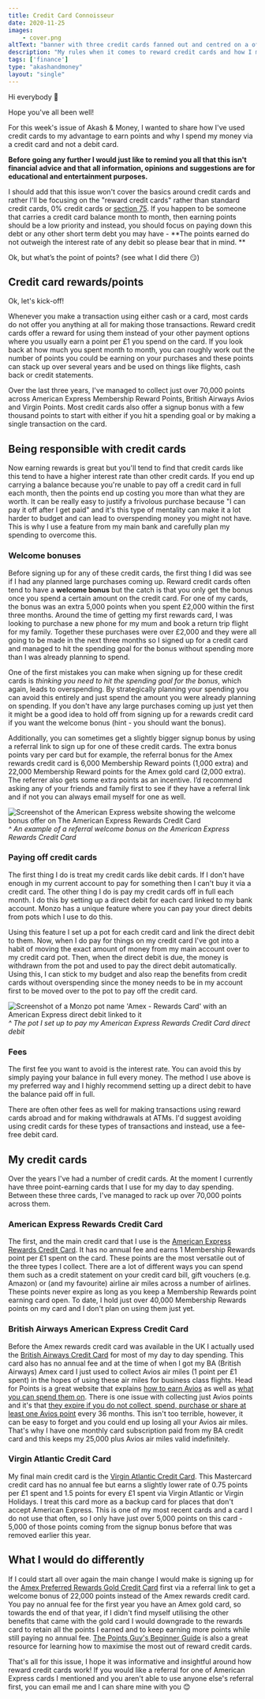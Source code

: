 ```yaml
---
title: Credit Card Connoisseur
date: 2020-11-25
images: 
    - cover.png
altText: "banner with three credit cards fanned out and centred on a off white background"
description: "My rules when it comes to reward credit cards and how I make the most out of them"
tags: ['finance']
type: "akashandmoney"
layout: "single"
---
```


Hi everybody 👋

Hope you've all been well! 

For this week's issue of Akash & Money, I wanted to share how I've used credit cards to my advantage to earn points and why I spend my money via a credit card and not a debit card.

**Before going any further I would just like to remind you all that this isn't financial advice and that all information, opinions and suggestions are for educational and entertainment purposes.**


I should add that this issue won't cover the basics around credit cards and rather I'll be focusing on the "reward credit cards" rather than standard credit cards, 0% credit cards or [section 75](https://www.moneysavingexpert.com/reclaim/section75-protect-your-purchases/). If you happen to be someone that carries a credit card balance month to month, then earning points should be a low priority and instead, you should focus on paying down this debt or any other short term debt you may have - **The points earned do not outweigh the interest rate of any debit so please bear that in mind. **

Ok, but what’s the point of points? (see what I did there 😏)

## Credit card rewards/points

Ok, let's kick-off! 

Whenever you make a transaction using either cash or a card, most cards do not offer you anything at all for making those transactions. Reward credit cards offer a reward for using them instead of your other payment options where you usually earn a point per £1 you spend on the card. If you look back at how much you spent month to month, you can roughly work out the number of points you could be earning on your purchases and these points can stack up over several years and be used on things like flights, cash back or credit statements. 

Over the last three years, I've managed to collect just over 70,000 points across American Express Membership Reward Points, British Airways Avios and Virgin Points. Most credit cards also offer a signup bonus with a few thousand points to start with either if you hit a spending goal or by making a single transaction on the card. 

## Being responsible with credit cards

Now earning rewards is great but you'll tend to find that credit cards like this tend to have a higher interest rate than other credit cards. If you end up carrying a balance because you're unable to pay off a credit card in full each month, then the points end up costing you more than what they are worth. It can be really easy to justify a frivolous purchase because "I can pay it off after I get paid" and it's this type of mentality can make it a lot harder to budget and can lead to overspending money you might not have. This is why I use a feature from my main bank and carefully plan my spending to overcome this. 

### Welcome bonuses

Before signing up for any of these credit cards, the first thing I did was see if I had any planned large purchases coming up. Reward credit cards often tend to have a **welcome bonus** but the catch is that you only get the bonus once you spend a certain amount on the credit card. For one of my cards, the bonus was an extra 5,000 points when you spent £2,000 within the first three months. Around the time of getting my first rewards card, I was looking to purchase a new phone for my mum and book a return trip flight for my family. Together these purchases were over £2,000 and they were all going to be made in the next three months so I signed up for a credit card and managed to hit the spending goal for the bonus without spending more than I was already planning to spend. 

One of the first mistakes you can make when signing up for these credit cards is *thinking you need to hit the spending goal for the bonus*, which again, leads to overspending. By strategically planning your spending you can avoid this entirely and just spend the amount you were already planning on spending. If you don't have any large purchases coming up just yet then it might be a good idea to hold off from signing up for a rewards credit card if you want the welcome bonus (hint - you should want the bonus).

Additionally, you can sometimes get a slightly bigger signup bonus by using a referral link to sign up for one of these credit cards. The extra bonus points vary per card but for example, the referral bonus for the Amex rewards credit card is 6,000 Membership Reward points (1,000 extra) and 22,000 Membership Reward points for the Amex gold card (2,000 extra). The referrer also gets some extra points as an incentive. I’d recommend asking any of your friends and family first to see if they have a referral link and if not you can always email myself for one as well.

![Screenshot of the American Express website showing the welcome bonus offer on The American Express Rewards Credit Card](amex-rewards-card-welcome-bonus.png) 
*^ An example of a referral welcome bonus on the American Express Rewards Credit Card*

### Paying off credit cards 

The first thing I do is treat my credit cards like debit cards. If I don't have enough in my current account to pay for something then I can't buy it via a credit card. The other thing I do is pay my credit cards off in full each month. I do this by setting up a direct debit for each card linked to my bank account. Monzo has a unique feature where you can pay your direct debits from pots which I use to do this.

Using this feature I set up a pot for each credit card and link the direct debit to them. Now, when I do pay for things on my credit card I've got into a habit of moving the exact amount of money from my main account over to my credit card pot. Then, when the direct debit is due, the money is withdrawn from the pot and used to pay the direct debit automatically. Using this, I can stick to my budget and also reap the benefits from credit cards without overspending since the money needs to be in my account first to be moved over to the pot to pay off the credit card.

![Screenshot of a Monzo pot name 'Amex - Rewards Card' with an American Express direct debit linked to it](monzo-amex-pot.jpeg)
*^ The pot I set up to pay my American Express Rewards Credit Card direct debit*

### Fees

The first fee you want to avoid is the interest rate. You can avoid this by simply paying your balance in full every money. The method I use above is my preferred way and I highly recommend setting up a direct debit to have the balance paid off in full.

There are often other fees as well for making transactions using reward cards abroad and for making withdrawals at ATMs. I'd suggest avoiding using credit cards for these types of transactions and instead, use a fee-free debit card.

## My credit cards

Over the years I've had a number of credit cards. At the moment I currently have three point-earning cards that I use for my day to day spending. Between these three cards, I've managed to rack up over 70,000 points across them. 

### American Express Rewards Credit Card

The first, and the main credit card that I use is the [American Express Rewards Credit Card](https://www.americanexpress.com/uk/credit-cards/rewards-credit-card/?linknav=uk-amex-cardshop-allcards-learn-RewardsCreditCard-carousel). It has no annual fee and earns 1 Membership Rewards point per £1 spent on the card. These points are the most versatile out of the three types I collect. There are a lot of different ways you can spend them such as a credit statement on your credit card bill, gift vouchers (e.g. Amazon) or (and my favourite) airline air miles across a number of airlines. These points never expire as long as you keep a Membership Rewards point earning card open. To date, I hold just over 40,000 Membership Rewards points on my card and I don't plan on using them just yet.

### British Airways American Express Credit Card

Before the Amex rewards credit card was available in the UK I actually used the [British Airways Credit Card](https://www.americanexpress.com/uk/credit-cards/ba-credit-card/?linknav=uk-amex-cardshop-allcards-learn-BritAirwaysAmexCC-carousel) for most of my day to day spending. This card also has no annual fee and at the time of when I got my BA (British Airways) Amex card I just used to collect Avios air miles (1 point per £1 spent) in the hopes of using these air miles for business class flights. Head for Points is a great website that explains [how to earn Avios](https://www.headforpoints.com/the-beginners-guide-to-collecting-avios-points/) as well as [what you can spend them on](https://www.headforpoints.com/2020/04/06/how-do-you-book-flights-using-avios-points/).
There is one issue with collecting just Avios points and it's that [they expire if you do not collect, spend, purchase or share at least one Avios point](https://www.britishairways.com/en-gb/executive-club/collecting-avios/avios-expiry-rules) every 36 months. This isn't too terrible, however, it can be easy to forget and you could end up losing all your Avios air miles. 
That's why I have one monthly card subscription paid from my BA credit card and this keeps my 25,000 plus Avios air miles valid indefinitely.

### Virgin Atlantic Credit Card

My final main credit card is the [Virgin Atlantic Credit Card](https://uk.virginmoney.com/cards/products/vaa-cards/). This Mastercard credit card has no annual fee but earns a slightly lower rate of 0.75 points per £1 spent and 1.5 points for every £1 spent via Virgin Atlantic or Virgin Holidays. I treat this card more as a backup card for places that don't accept American Express. This is one of my most recent cards and a card I do not use that often, so I only have just over 5,000 points on this card - 5,000 of those points coming from the signup bonus before that was removed earlier this year.

## What I would do differently 

If I could start all over again the main change I would make is signing up for the [Amex Preferred Rewards Gold Credit Card](https://www.americanexpress.com/uk/credit-cards/gold-credit-card/) first via a referral link to get a welcome bonus of 22,000 points instead of the Amex rewards credit card. You pay no annual fee for the first year you have an Amex gold card, so towards the end of that year, if I didn't find myself utilising the other benefits that came with the gold card I would downgrade to the rewards card to retain all the points I earned and to keep earning more points while still paying no annual fee. [The Points Guy's Beginner Guide](https://thepointsguy.co.uk/guide/beginners-guide-tpg-uk/) is also a great resource for learning how to maximise the most out of reward credit cards.

That's all for this issue, I hope it was informative and insightful around how reward credit cards work! If you would like a referral for one of American Express cards I mentioned and you aren't able to use anyone else's referral first, you can email me and I can share mine with you 😊